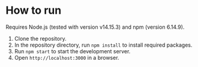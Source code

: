 # How to run

Requires Node.js (tested with version v14.15.3) and npm (version 6.14.9).

1. Clone the repository.
2. In the repository directory, run `npm install` to install required packages.
3. Run `npm start` to start the development server.
4. Open `http://localhost:3000` in a browser.
